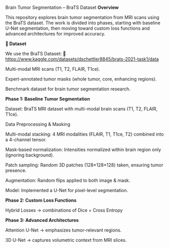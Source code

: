 Brain Tumor Segmentation – BraTS Dataset
**Overview**

This repository explores brain tumor segmentation from MRI scans using the BraTS dataset. The work is divided into phases, starting with baseline U-Net segmentation, then moving toward custom loss functions and advanced architectures for improved accuracy.

**📂 Dataset**

We use the BraTS Dataset:
🔗 https://www.kaggle.com/datasets/dschettler8845/brats-2021-task1/data

Multi-modal MRI scans (T1, T2, FLAIR, T1ce).

Expert-annotated tumor masks (whole tumor, core, enhancing regions).

Benchmark dataset for brain tumor segmentation research.

**Phase 1: Baseline Tumor Segmentation**

Dataset: BraTS MRI dataset with multi-modal brain scans (T1, T2, FLAIR, T1ce).

Data Preprocessing & Masking

  Multi-modal stacking: 4 MRI modalities (FLAIR, T1, T1ce, T2) combined into a 4-channel tensor.
  
  Mask-based normalization: Intensities normalized within brain region only (ignoring background).
  
  Patch sampling: Random 3D patches (128×128×128) taken, ensuring tumor presence.
  
  Augmentation: Random flips applied to both image & mask.

Model: Implemented a U-Net for pixel-level segmentation.


**Phase 2: Custom Loss Functions**

Hybrid Losses → combinations of Dice + Cross Entropy

**Phase 3: Advanced Architectures**

Attention U-Net → emphasizes tumor-relevant regions.


3D U-Net → captures volumetric context from MRI slices.

